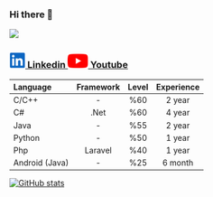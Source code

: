 ### Hi there 👋

<p align="left"> <img src="https://komarev.com/ghpvc/?username=serdaraltin&label=Profile%20views&color=ff8a14"/> </p>

<h3><a href="https://www.linkedin.com/in/serdar-altin/" ><img src="linkedin.png" alt="linkedin" width="28"/> Linkedin </a>
 <a href="https://www.youtube.com/meyta" ><img src="youtube.png" alt="youtube" width="36"/> Youtube </a></h3>



| Language           | Framework | Level | Experience|
| :----------------- |:---------:|:-----:|:---------------:|
| C/C++              | -         | %60   | 2 year          |
| C#                 | .Net      | %60   | 4 year          |
| Java               | -         | %55   | 2 year          |
| Python             | -         | %50   | 1 year          |
| Php                | Laravel   | %40   | 1 year          |
| Android (Java)     | -         | %25   | 6 month         |

[![GitHub stats](https://github-readme-stats.vercel.app/api?username=serdaraltin&show_icons=true&theme=default&count_private=false)](https://github.com/serdaraltin/)
